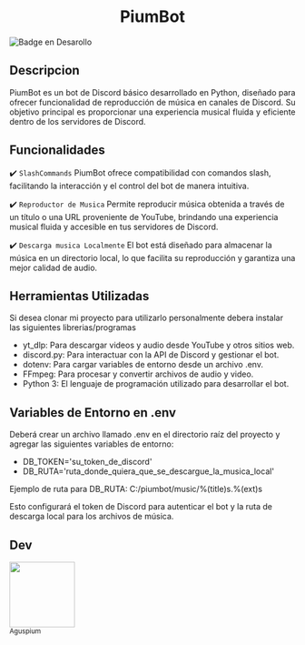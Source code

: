 <h1 align="center"> PiumBot </h1>

![Badge en Desarollo](https://img.shields.io/badge/STATUS-EN%20DESAROLLO-green)

## Descripcion

<p align="justify">
PiumBot es un bot de Discord básico desarrollado en Python, diseñado para ofrecer funcionalidad de reproducción de música en canales de Discord.
Su objetivo principal es proporcionar una experiencia musical fluida y eficiente dentro de los servidores de Discord.
</p>

## Funcionalidades

:heavy_check_mark: `SlashCommands` PiumBot ofrece compatibilidad con comandos slash, facilitando la interacción y el control del bot de manera intuitiva.

:heavy_check_mark: `Reproductor de Musica` Permite reproducir música obtenida a través de un título o una URL proveniente de YouTube, brindando una experiencia musical fluida y accesible en tus servidores de Discord.

:heavy_check_mark: `Descarga musica Localmente` El bot está diseñado para almacenar la música en un directorio local, lo que facilita su reproducción y garantiza una mejor calidad de audio.


## Herramientas Utilizadas

Si desea clonar mi proyecto para utilizarlo personalmente debera instalar las siguientes librerias/programas

- yt_dlp: Para descargar videos y audio desde YouTube y otros sitios web.
- discord.py: Para interactuar con la API de Discord y gestionar el bot.
- dotenv: Para cargar variables de entorno desde un archivo .env.
- FFmpeg: Para procesar y convertir archivos de audio y video.
- Python 3: El lenguaje de programación utilizado para desarrollar el bot.

## Variables de Entorno en .env

Deberá crear un archivo llamado .env en el directorio raíz del proyecto y agregar las siguientes variables de entorno:

- DB_TOKEN='su_token_de_discord'
- DB_RUTA='ruta_donde_quiera_que_se_descargue_la_musica_local'

Ejemplo de ruta para DB_RUTA: C:/piumbot/music/%(title)s.%(ext)s

Esto configurará el token de Discord para autenticar el bot y la ruta de descarga local para los archivos de música.

## Dev

[<img src="https://avatars.githubusercontent.com/u/168209491?v=4" width=115><br><sub>Aguspium</sub>](https://github.com/Aguspium)

